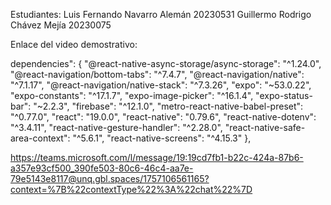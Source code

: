 Estudiantes:
Luis Fernando Navarro Alemán 20230531
Guillermo Rodrigo Chávez Mejía 20230075

Enlace del video demostrativo:

dependencies": {
    "@react-native-async-storage/async-storage": "^1.24.0",
    "@react-navigation/bottom-tabs": "^7.4.7",
    "@react-navigation/native": "^7.1.17",
    "@react-navigation/native-stack": "^7.3.26",
    "expo": "~53.0.22",
    "expo-constants": "^17.1.7",
    "expo-image-picker": "^16.1.4",
    "expo-status-bar": "~2.2.3",
    "firebase": "^12.1.0",
    "metro-react-native-babel-preset": "^0.77.0",
    "react": "19.0.0",
    "react-native": "0.79.6",
    "react-native-dotenv": "^3.4.11",
    "react-native-gesture-handler": "^2.28.0",
    "react-native-safe-area-context": "^5.6.1",
    "react-native-screens": "^4.15.3"
  },
 
https://teams.microsoft.com/l/message/19:19cd7fb1-b22c-424a-87b6-a357e93cf500_390fe503-80c6-46c4-aa7e-79e5143e8117@unq.gbl.spaces/1757106561165?context=%7B%22contextType%22%3A%22chat%22%7D


